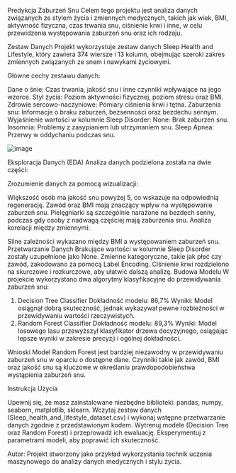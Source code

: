 Predykcja Zaburzeń Snu
Celem tego projektu jest analiza danych związanych ze stylem życia i zmiennych medycznych, takich jak wiek, BMI, aktywność fizyczna, czas trwania snu, ciśnienie krwi i inne, w celu przewidzenia występowania zaburzeń snu oraz ich rodzaju.

Zestaw Danych
Projekt wykorzystuje zestaw danych Sleep Health and Lifestyle, który zawiera 374 wiersze i 13 kolumn, obejmując szeroki zakres zmiennych związanych ze snem i nawykami życiowymi.

Główne cechy zestawu danych:

Dane o śnie: Czas trwania, jakość snu i inne czynniki wpływające na jego wzorce.
Styl życia: Poziom aktywności fizycznej, poziom stresu oraz BMI.
Zdrowie sercowo-naczyniowe: Pomiary ciśnienia krwi i tętna.
Zaburzenia snu: Informacje o braku zaburzeń, bezsenności oraz bezdechu sennym.
Wyjaśnienie wartości w kolumnie Sleep Disorder:
  None: Brak zaburzeń snu.
  Insomnia: Problemy z zasypianiem lub utrzymaniem snu.
  Sleep Apnea: Przerwy w oddychaniu podczas snu.

![image](https://github.com/user-attachments/assets/9ecffd2a-86b9-48a1-b867-cb41c3ea84aa)


Eksploracja Danych (EDA)
Analiza danych podzielona została na dwie części:

Zrozumienie danych za pomocą wizualizacji:

Większość osób ma jakość snu powyżej 5, co wskazuje na odpowiednią regenerację.
Zawód oraz BMI mają znaczący wpływ na występowanie zaburzeń snu. Pielęgniarki są szczególnie narażone na bezdech senny, podczas gdy osoby z nadwagą częściej mają zaburzenia snu.
Analiza korelacji między zmiennymi:

Silne zależności wykazano między BMI a występowaniem zaburzeń snu.
Przetwarzanie Danych
Brakujące wartości w kolumnie Sleep Disorder zostały uzupełnione jako None.
Zmienne kategoryczne, takie jak płeć czy zawód, zakodowano za pomocą Label Encoding.
Ciśnienie krwi rozdzielono na skurczowe i rozkurczowe, aby ułatwić dalszą analizę.
Budowa Modelu
W projekcie wykorzystano dwa algorytmy klasyfikacyjne do przewidywania zaburzeń snu:

1. Decision Tree Classifier
Dokładność modelu: 86,7%
Wyniki: Model osiągnął dobrą skuteczność, jednak wykazywał pewne rozbieżności w przewidywaniu wartości rzeczywistych.
2. Random Forest Classifier
Dokładność modelu: 89,3%
Wyniki: Model losowego lasu przewyższył klasyfikator drzewa decyzyjnego, osiągając lepsze wyniki w zakresie precyzji i ogólnej dokładności.

Wnioski
Model Random Forest jest bardziej niezawodny w przewidywaniu zaburzeń snu w oparciu o dostępne dane.
Czynniki takie jak zawód, BMI oraz jakość snu są kluczowe w określaniu prawdopodobieństwa wystąpienia zaburzeń snu.

Instrukcja Użycia

Upewnij się, że masz zainstalowane niezbędne biblioteki: pandas, numpy, seaborn, matplotlib, sklearn.
Wczytaj zestaw danych (Sleep_health_and_lifestyle_dataset.csv) i wykonaj wstępne przetwarzanie danych zgodnie z przedstawionym kodem.
Wytrenuj modele (Decision Tree oraz Random Forest) i przeprowadź ich ewaluację.
Eksperymentuj z parametrami modeli, aby poprawić ich skuteczność.

Autor:
Projekt stworzony jako przykład wykorzystania technik uczenia maszynowego do analizy danych medycznych i stylu życia.
